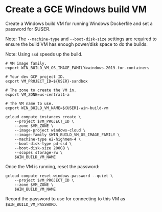# Create a GCE Windows build VM

Create a Windows build VM for running Windows Dockerfile and set a password for $USER.

Note: The `--machine-type` and `--boot-disk-size` settings are required to
ensure the build VM has enough power/disk space to do the builds.

Note: Using `ssd` speeds up the build.

```shell
# VM image family.
export WIN_BUILD_VM_OS_IMAGE_FAMILY=windows-2019-for-containers

# Your dev GCP project ID.
export VM_PROJECT_ID=${USER}-sandbox

# The zone to create the VM in.
export VM_ZONE=us-central1-a

# The VM name to use.
export WIN_BUILD_VM_NAME=${USER}-win-build-vm

gcloud compute instances create \
    --project $VM_PROJECT_ID \
    --zone $VM_ZONE \
    --image-project windows-cloud \
    --image-family $WIN_BUILD_VM_OS_IMAGE_FAMILY \
    --machine-type e2-highmem-4 \
    --boot-disk-type pd-ssd \
    --boot-disk-size 200GB \
    --scopes storage-rw \
    $WIN_BUILD_VM_NAME
```

Once the VM is running, reset the password:

```shell
gcloud compute reset-windows-password --quiet \
    --project $VM_PROJECT_ID \
    --zone $VM_ZONE \
    $WIN_BUILD_VM_NAME
```

Record the password to use for connecting to this VM as `$WIN_BUILD_VM_PASSWORD`.
